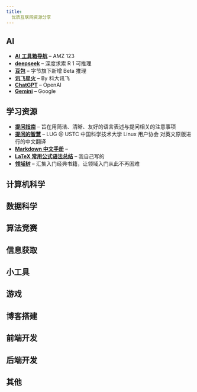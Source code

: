 ```yaml
---
title:
  优质互联网资源分享
---
```


## AI

<CardGrid>
	<LinkCard title="AI工具箱导航" href="https://www.amz123.com/ai" description="AMZ123" />
	<LinkCard title="deepseek" href="https://www.deepseek.com/" description="深度求索 R1可推理" />
	<LinkCard title="豆包" href="https://www.doubao.com/chat/" description="字节旗下 新增Beta推理" />
    <LinkCard title="讯飞星火" href="https://xinghuo.xfyun.cn/desk" description="" />
    <LinkCard title="ChatGPT" href="https://chatgpt.com/" description="OpenAI" />
    <LinkCard title="Gemini" href="https://gemini.google.com/" description="Google" />
    <LinkCard title="通义千问" href="https://tongyi.aliyun.com/qianwen/" description="阿里" />
    <LinkCard title="智谱清言" href="https://chatglm.cn/main/guest?lang=zh" description="" />
    <LinkCard title="cursor" href="https://www.cursor.so/" description="基于GPT-4 编程高手" />
    <LinkCard title="扣子" href="https://www.coze.cn/" description="字节推出的AI机器人和智能体创建平台" />
</CardGrid>

<div class="grid cards" markdown>

- __[AI 工具箱导航]__ – AMZ 123
- __[deepseek]__ – 深度求索 R 1 可推理
- __[豆包]__ – 字节旗下新增 Beta 推理
- __[讯飞星火]__ – By 科大讯飞
- __[ChatGPT]__ – OpenAI
- __[Gemini]__ – Google

</div>

  [AI 工具箱导航]: https://www.amz123.com/ai
  [deepseek]: https://www.deepseek.com/
  [豆包]: https://www.doubao.com/chat/
  [讯飞星火]: https://xinghuo.xfyun.cn/desk
  [ChatGPT]: https://chatgpt.com/
  [Gemini]: https://gemini.google.com/

## 学习资源

<CardGrid>
	<LinkCard title="提问指南" href="https://lug.ustc.edu.cn/wiki/doc/howtoask/" description="旨在用简洁、清晰、友好的语言表述与提问相关的注意事项" />
    <LinkCard title="提问的智慧" href="https://lug.ustc.edu.cn/wiki/doc/smart-questions/" description="LUG @ USTC 中国科学技术大学 Linux 用户协会 对英文原版进行的中文翻译" />
	<LinkCard title="Markdown 中文手册" href="https://www.dba.cn/book/markdown/" description="" />
    <LinkCard title="LaTeX 常用公式语法总结" href="https://zhuanlan.zhihu.com/p/696652520" description="我自己写的（" />
	<LinkCard title="领域树" href="http://www.rumen.icu/product/domaintree" description="汇集入门经典书籍，让领域入门从此不再困难" />
</CardGrid>

<div class="grid cards" markdown>

- **[提问指南](https://lug.ustc.edu.cn/wiki/doc/howtoask/)** – 旨在用简洁、清晰、友好的语言表述与提问相关的注意事项
- **[提问的智慧](https://lug.ustc.edu.cn/wiki/doc/smart-questions/)** – LUG @ USTC 中国科学技术大学 Linux 用户协会 对英文原版进行的中文翻译
- **[Markdown 中文手册](https://www.dba.cn/book/markdown/)** –
- **[LaTeX 常用公式语法总结](https://zhuanlan.zhihu.com/p/696652520)** – 我自己写的
- **[领域树](http://www.rumen.icu/product/domaintree)** – 汇集入门经典书籍，让领域入门从此不再困难

</div>

## 计算机科学

<CardGrid>
	<LinkCard title="csdiy" href="https://csdiy.wiki/" description="⭐CS自学指南" />
    <LinkCard title="菜鸟教程" href="https://www.runoob.com/" description="啥都有" />
	<LinkCard title="Git 教程" href="https://liaoxuefeng.com/books/git/introduction/index.html" description="来自廖雪峰" />
	<LinkCard title="Vim 快捷键速查表" href="https://linux.cn/article-8144-1.html" description="" />
	<LinkCard title="cppreference 英文版" href="https://en.cppreference.com/w/" description="c/c++ 核心概念、语法分析" />
	<LinkCard title="cppreference 中文版" href="https://zh.cppreference.com/w/" description="" />
	<LinkCard title="Java Visualizer" href="https://cscircles.cemc.uwaterloo.ca//java_visualize/#" description="Java 代码运行可视化" />
	<LinkCard title="VisuAlgo" href="https://visualgo.net/zh" description="通过动画可视化数据结构和算法" />
	<LinkCard title="Data Structure Visualizations" href="https://www.rmboot.com/" description="数据结构可视化" />
</CardGrid>

## 数据科学

<CardGrid>
	<LinkCard title="UC Irvine Machine Learning Repository" href="https://archive.ics.uci.edu/" description="" />
	<LinkCard title="scikit-learn" href="https://scikit-learn.org/stable/index.html" description="" />
</CardGrid>

## 算法竞赛

<CardGrid>
	<LinkCard title="洛谷" href="https://www.luogu.com.cn/" description="" />
	<LinkCard title="牛客竞赛" href="https://ac.nowcoder.com/acm/contest/vip-index" description="每周一次周赛，每月两次月赛，许多高校在此举办校赛、模拟赛" />
	<LinkCard title="CodeForces" href="https://codeforces.com/" description="来自俄罗斯 全球最大算法竞赛平台，有海量 XCPC 题目资源" />
	<LinkCard title="AtCoder" href="https://atcoder.jp/" description="来自日本，与 CodeForces 类似，比赛时间对 cn 更友好" />
	<LinkCard title="QOJ" href="https://qoj.ac/" description="CF 上没有的 XCPC 题目可以来这里找" />
    <LinkCard title="LeetCode 力扣" href="https://leetcode.cn/" description="力扣模式与 ACM 模式不同，适合求职者学习" />
    <LinkCard title="CFTracker" href="https://cftracker.netlify.app/contests" description="根据 CF 平台 ID 统计做题情况" />
    <LinkCard title="AtCoder Problems" href="https://kenkoooo.com/atcoder#/table" description="根据 AtCoder 平台 ID 统计做题情况" />
    <LinkCard title="Vjudge" href="https://vjudge.net/" description="整合所有平台的题目并支持远程提交" />
	<LinkCard title="Acwing" href="https://www.acwing.com/" description="" />
    <LinkCard title="DopplerXD 的算法模板" href="https://www.dopplerxd.top/algorithm/wjz9z319/" description="自己整理的算法模板" />
    <LinkCard title="jiangly 的算法模板" href="https://github.com/hh2048/XCPC/tree/main/03%20-%20jiangly%E6%A8%A1%E6%9D%BF%E6%94%B6%E9%9B%86" description="by github - hh2048" />
	<LinkCard title="Board - XCPCIO" href="https://board.xcpcio.com/" description="XCPC 竞赛榜单" />
</CardGrid>

## 信息获取

<CardGrid>
    <LinkCard title="今日热榜" href="https://tophub.today/" description="整合站，什么都有" />
    <LinkCard title="AnyKnew" href="https://www.anyknew.com/#/" description="效率咨询，高效读咨询。好像没有 https" />
	<LinkCard title="RSS 订阅源推荐" href="https://rss-source.com/" description="很全，但少部分不可用" />
</CardGrid>

## 小工具

<CardGrid>
	<LinkCard title="即时工具" href="https://www.67tool.com/" description="在线工具箱，不仅限于程序员" />
    <LinkCard title="极简工具" href="https://tool.zzzmh.cn/" description="程序员的葵花宝典" />
    <LinkCard title="Qwerty Learner" href="https://qwerty.cooleryue.cn/" description="边练字边背单词，好用！" />
    <LinkCard title="LDTools" href="https://tool.pc.wiki/" description="PC 常用工具，by 老弟一号工作室" />
    <LinkCard title="emojimix" href="https://tikolu.net/emojimix" description="生成 emoji 混合表情" />
    <LinkCard title="你注册过哪些网站" href="https://www.reg007.com/" description="根据手机号查询注册过的网站" />
    <LinkCard title="geogebra" href="https://www.geogebra.org/" description="数学教学平台，2D/3D 绘图，科学、图形计算器，数学学习资源" />
	<LinkCard title="打字练习" href="https://www.typingtom.com/" description="手型练习、测速等" />
	<LinkCard title="Yes Or No?" href="https://yesno.wtf/" description="随机出现 yes 或 no 的视频片段/图片，帮你决策" />
	<LinkCard title="humanbenchmark" href="https://humanbenchmark.com/" description="人类素质测试，反应、定位、瞬间记忆等" />
	<LinkCard title="中午吃什么" href="https://chishenme.xyz/" description="简洁，随机帮你决定今天吃什么" />
	<LinkCard title="网络剪切板" href="https://netcut.cn/" description="提供数据暂存和传送服务" />
	<LinkCard title="代码便利贴" href="https://paste.org.cn/" description="在线代码分享平台" />
	<LinkCard title="iLovePDF" href="https://www.ilovepdf.com/zh-cn" description="PDF爱好者的在线工具，完全免费、易于使用、丰富的PDF处理工具，包括：合并、拆分、压缩、转换、旋转和解锁PDF文件，以及给PDF文件添加水印的工具等。" />
</CardGrid>

## 游戏

<CardGrid>
	<LinkCard title="HLTV" href="https://www.hltv.org/" description="CS 最权威的竞赛信息平台" />
	<LinkCard title="MC百科" href="https://www.mcmod.cn/" description="最大的Minecraft中文百科" />
	<LinkCard title="中文MC Wiki" href="https://minecraft.fandom.com/zh/wiki/Minecraft_Wiki" description="最详细的我的世界百科" />
	<LinkCard title="" href="" description="" />
	<LinkCard title="VALORANT赛事数据" href="https://www.rib.gg/zh" description="数据全面 类似HLTV" />
	<LinkCard title="无畏契约赛事官网" href="https://vct.qq.com/" description="腾讯" />
</CardGrid>

## 博客搭建

<CardGrid>
	<LinkCard title="CC Licenses List" href="https://creativecommons.org/licenses/list.zh-hans" description="CC 系列知识共享许可证" />
	<LinkCard title="wordpress 中文站" href="https://cn.wordpress.org/" description="以PHP和MySQL为平台的自由开源的博客软件和内容管理系统，资源丰富" />
	<LinkCard title="hugo" href="https://gohugo.io/" description="基于 Go 开发的静态框架，相应迅速" />
	<LinkCard title="VuePress" href="https://vuepress.vuejs.org/zh/" description="Vue 驱动的静态网站生成器。本站使用了 VuePress 框架，Plume 主题" />
	<LinkCard title="hexo" href="https://hexo.io/zh-cn/" description="快速、简洁且高效的博客框架" />
	<LinkCard title="Github Pages" href="https://pages.github.com/" description="无需多言！" />
	<LinkCard title="mkdocs-material" href="https://squidfunk.github.io/mkdocs-material/" description="个人认为是 mkdocs 最好的主题，适合用来配合 GitHub Pages 搭建个人文档库" />
	<LinkCard title="Halo" href="https://www.halo.run/" description="强大易用的开源
建站工具" />
</CardGrid>

## 前端开发

<CardGrid>
	<LinkCard title="AI/LLM 模型图标集" href="https://lobehub.com/zh/icons" description="开源矢量图标集，覆盖主流 AI 品牌和模型，支持 React / SVG / PNG / WebP" />
	<LinkCard title="iconfont" href="https://www.iconfont.cn/" description="阿里巴巴矢量图标集" />
	<LinkCard title="Vue3 文档" href="https://cn.vuejs.org/guide/introduction" description="" />
	<LinkCard title="Element Plus" href="https://element-plus.org/zh-CN/" description="基于 Vue 3，面向设计师和开发者的组件库" />
	<LinkCard title="arco.design" href="https://arco.design/" description="字节跳动出品的企业级设计系统，支持 Vue 和 React" />
	<LinkCard title="Ant Design Vue" href="https://www.antdv.com/components/overview-cn" description="阿里开发，有 React 版本" />
	<LinkCard title="Web 入门" href="https://developer.mozilla.org/zh-CN/docs/Learn_web_development/Getting_started/Your_first_website" description="" />
	<LinkCard title="前端学习路线" href="https://objtube.github.io/front-end-roadmap/#/" description="by Github objtube" />
</CardGrid>

## 后端开发

<CardGrid>
	<LinkCard title="Apipost" href="https://www.apipost.cn/" description="Apipost = Postman + Swagger + Mock + Jmeter 后端、前端、测试，同时在线协作，内容实时同步" />
	<LinkCard title="MyBatis-Plus" href="https://baomidou.com/introduce/" description="MyBatis-Plus 是一个 MyBatis 的增强工具，在 MyBatis 的基础上只做增强不做改变，为简化开发、提高效率而生。" />
	<LinkCard title="60s API" href="https://docs.60s-api.viki.moe/" description="一系列 高质量、开源、可靠、全球 CDN 加速 的开放 API 集合。" />
</CardGrid>

## 其他

<CardGrid>
	<LinkCard title="Every Second" href="https://everysecond.io/" description="每一秒钟能发生什么" />
	<LinkCard title="chrome 小恐龙游戏" href="chrome://dino/" description="超经典小恐龙游戏 无网必玩" />
</CardGrid>

